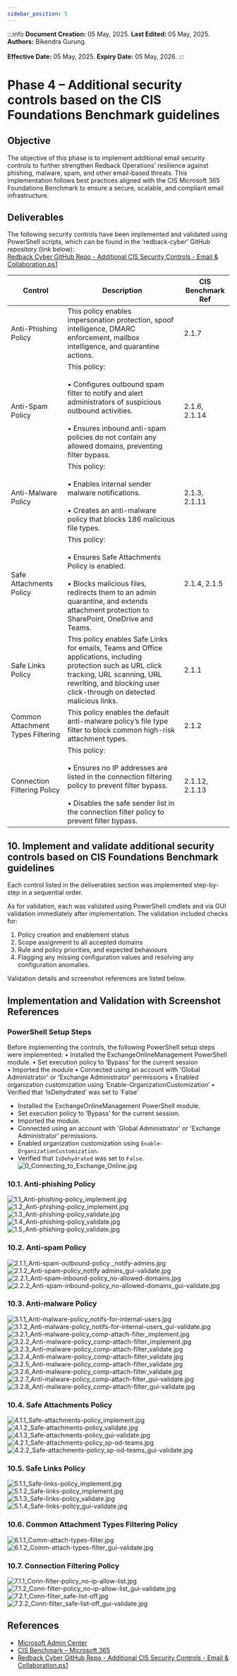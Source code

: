 ```yaml
---
sidebar_position: 5
---
```


:::info
**Document Creation:** 05 May, 2025. **Last Edited:** 05 May, 2025. **Authors:** Bikendra Gurung.
<br></br>**Effective Date:** 05 May, 2025. **Expiry Date:** 05 May, 2026.
:::

# Phase 4 – Additional security controls based on the CIS Foundations Benchmark guidelines

## Objective
The objective of this phase is to implement additional email security controls to further strengthen Redback Operations’ resilience against phishing, malware, spam, and other email-based threats. This implementation follows best practices aligned with the CIS Microsoft 365 Foundations Benchmark to ensure a secure, scalable, and compliant email infrastructure.

## Deliverables
The following security controls have been implemented and validated using PowerShell scripts, which can be found in the ‘redback-cyber’ GitHub repository (link below):  
[Redback Cyber GitHub Repo - Additional CIS Security Controls - Email & Collaboration.ps1](https://github.com/Redback-Operations/redback-cyber/blob/main/T3_2024/Email%20Infrastructure%20%26%20Security/Additional%20CIS%20Security%20Controls%20-%20Email%20%26%20Collaboration.ps1)

| Control | Description | CIS Benchmark Ref |
|---------|-------------|--------------------|
| Anti-Phishing Policy | This policy enables impersonation protection, spoof intelligence, DMARC enforcement, mailbox intelligence, and quarantine actions. | 2.1.7 |
| Anti-Spam Policy | This policy:<br></br>• Configures outbound spam filter to notify and alert administrators of suspicious outbound activities.<br></br>• Ensures inbound anti-spam policies do not contain any allowed domains, preventing filter bypass. | 2.1.6, 2.1.14 |
| Anti-Malware Policy | This policy:<br></br>• Enables internal sender malware notifications.<br></br>• Creates an anti-malware policy that blocks 186 malicious file types. | 2.1.3, 2.1.11 |
| Safe Attachments Policy | This policy:<br></br>• Ensures Safe Attachments Policy is enabled.<br></br>• Blocks malicious files, redirects them to an admin quarantine, and extends attachment protection to SharePoint, OneDrive and Teams. | 2.1.4, 2.1.5 |
| Safe Links Policy | This policy enables Safe Links for emails, Teams and Office applications, including protection such as URL click tracking, URL scanning, URL rewriting, and blocking user click-through on detected malicious links. | 2.1.1 |
| Common Attachment Types Filtering | This policy enables the default anti-malware policy’s file type filter to block common high-risk attachment types. | 2.1.2 |
| Connection Filtering Policy | This policy:<br></br>• Ensures no IP addresses are listed in the connection filtering policy to prevent filter bypass.<br></br>• Disables the safe sender list in the connection filter policy to prevent filter bypass. | 2.1.12, 2.1.13 |

## 10. Implement and validate additional security controls based on CIS Foundations Benchmark guidelines
Each control listed in the deliverables section was implemented step-by-step in a sequential order.

As for validation, each was validated using PowerShell cmdlets and via GUI validation immediately after implementation. The validation included checks for:
1. Policy creation and enablement status  
2. Scope assignment to all accepted domains  
3. Rule and policy priorities, and expected behaviours  
4. Flagging any missing configuration values and resolving any configuration anomalies.

Validation details and screenshot references are listed below.

## Implementation and Validation with Screenshot References

### PowerShell Setup Steps
Before implementing the controls, the following PowerShell setup steps were implemented:
•	Installed the ExchangeOnlineManagement PowerShell module.
•	Set execution policy to ‘Bypass’ for the current session  
•	Imported the module
•	Connected using an account with 'Global Administrator' or 'Exchange Administrator' permissions
•	Enabled organization customization using ‘Enable-OrganizationCustomization’
•	Verified that ‘IsDehydrated’ was set to ‘False’

- Installed the ExchangeOnlineManagement PowerShell module.
- Set execution policy to ‘Bypass’ for the current session.
- Imported the module.
- Connected using an account with 'Global Administrator' or 'Exchange Administrator' permissions.
- Enabled organization customization using `Enable-OrganizationCustomization`.
- Verified that `IsDehydrated` was set to `False`.
![0_Connecting_to_Exchange_Online.jpg](./img-phase4/0_Connecting_to_Exchange_Online.jpg)

### 10.1. Anti-phishing Policy
![1.1_Anti-phishing-policy_implement.jpg](./img-phase4/1.1_Anti-phishing-policy_implement.jpg)
![1.2_Anti-phishing-policy_implement.jpg](./img-phase4/1.2_Anti-phishing-policy_implement.jpg)
![1.3_Anti-phishing-policy_validate.jpg](./img-phase4/1.3_Anti-phishing-policy_validate.jpg)
![1.4_Anti-phishing-policy_validate.jpg](./img-phase4/1.4_Anti-phishing-policy_validate.jpg)
![1.5_Anti-phishing-policy_validate.jpg](./img-phase4/1.5_Anti-phishing-policy_validate.jpg)

### 10.2. Anti-spam Policy
![2.1.1_Anti-spam-outbound-policy _notify-admins.jpg](./img-phase4/2.1.1_Anti-spam-outbound-policy_notify-admins.jpg)
![2.1.2_Anti-spam-policy_notify admins_gui-validate.jpg](./img-phase4/2.1.2_Anti-spam-policy_notify-admins_gui-validate.jpg)
![2.2.1_Anti-spam-inbound-policy_no-allowed-domains.jpg](./img-phase4/2.2.1_Anti-spam-inbound-policy_no-allowed-domains.jpg)
![2.2.2_Anti-spam-inbound-policy_no-allowed-domains_gui-validate.jpg](./img-phase4/2.2.2_Anti-spam-inbound-policy_no-allowed-domains_gui-validate.jpg)

### 10.3. Anti-malware Policy
![3.1.1_Anti-malware-policy_notifs-for-internal-users.jpg](./img-phase4/3.1.1_Anti-malware-policy_notifs-for-internal-users.jpg)
![3.1.2_Anti-malware-policy_notifs-for-internal-users_gui-validate.jpg](./img-phase4/3.1.2_Anti-malware-policy_notifs-for-internal-users_gui-validate.jpg)
![3.2.1_Anti-malware-policy_comp-attach-filter_implement.jpg](./img-phase4/3.2.1_Anti-malware-policy_comp-attach-filter_implement.jpg)
![3.2.2_Anti-malware-policy_comp-attach-filter_implement.jpg](./img-phase4/3.2.2_Anti-malware-policy_comp-attach-filter_implement.jpg)
![3.2.3_Anti-malware-policy_comp-attach-filter_validate.jpg](./img-phase4/3.2.3_Anti-malware-policy_comp-attach-filter_validate.jpg)
![3.2.4_Anti-malware-policy_comp-attach-filter_validate.jpg](./img-phase4/3.2.4_Anti-malware-policy_comp-attach-filter_validate.jpg)
![3.2.5_Anti-malware-policy_comp-attach-filter_validate.jpg](./img-phase4/3.2.5_Anti-malware-policy_comp-attach-filter_validate.jpg)
![3.2.6_Anti-malware-policy_comp-attach-filter_validate.jpg](./img-phase4/3.2.6_Anti-malware-policy_comp-attach-filter_validate.jpg)
![3.2.7_Anti-malware-policy_comp-attach-filter_gui-validate.jpg](./img-phase4/3.2.7_Anti-malware-policy_comp-attach-filter_gui-validate.jpg)
![3.2.8_Anti-malware-policy_comp-attach-filter_gui-validate.jpg](./img-phase4/3.2.8_Anti-malware-policy_comp-attach-filter_gui-validate.jpg)

### 10.4. Safe Attachments Policy
![4.1.1_Safe-attachments-policy_implement.jpg](./img-phase4/4.1.1_Safe-attachments-policy_implement.jpg)
![4.1.2_Safe-attachments-policy_validate.jpg](./img-phase4/4.1.2_Safe-attachments-policy_validate.jpg)
![4.1.3_Safe-attachments-policy_gui-validate.jpg](./img-phase4/4.1.3_Safe-attachments-policy_gui-validate.jpg)
![4.2.1_Safe-attachments-policy_sp-od-teams.jpg](./img-phase4/4.2.1_Safe-attachments-policy_sp-od-teams.jpg)
![4.2.2_Safe-attachments-policy_sp-od-teams_gui-validate.jpg](./img-phase4/4.2.2_Safe-attachments-policy_sp-od-teams_gui-validate.jpg)

### 10.5. Safe Links Policy
![5.1.1_Safe-links-policy_implement.jpg](./img-phase4/5.1.1_Safe-links-policy_implement.jpg)
![5.1.2_Safe-links-policy_implement.jpg](./img-phase4/5.1.2_Safe-links-policy_implement.jpg)
![5.1.3_Safe-links-policy_validate.jpg](./img-phase4/5.1.3_Safe-links-policy_validate.jpg)
![5.1.4_Safe-links-policy_gui-validate.jpg](./img-phase4/5.1.4_Safe-links-policy_gui-validate.jpg)

### 10.6. Common Attachment Types Filtering Policy
![6.1.1_Comm-attach-types-filter.jpg](./img-phase4/6.1.1_Comm-attach-types-filter.jpg)
![6.1.2_Comm-attach-types-filter_gui-validate.jpg](./img-phase4/6.1.2_Comm-attach-types-filter_gui-validate.jpg)

### 10.7. Connection Filtering Policy
![7.1.1_Conn-filter-policy_no-ip-allow-list.jpg](./img-phase4/7.1.1_Conn-filter-policy_no-ip-allow-list.jpg)
![7.1.2_Conn-filter-policy_no-ip-allow-list_gui-validate.jpg](./img-phase4/7.1.2_Conn-filter-policy_no-ip-allow-list_gui-validate.jpg)
![7.2.1_Conn-filter_safe-list-off.jpg](./img-phase4/7.2.1_Conn-filter_safe-list-off.jpg)
![7.2.2_Conn-filter_safe-list-off_gui-validate.jpg](./img-phase4/7.2.2_Conn-filter_safe-list-off_gui-validate.jpg)

## References
- [Microsoft Admin Center](https://admin.microsoft.com/)
- [CIS Benchmark – Microsoft 365](https://www.cisecurity.org/benchmark/microsoft_365)
- [Redback Cyber GitHub Repo - Additional CIS Security Controls - Email & Collaboration.ps1](https://github.com/Redback-Operations/redback-cyber/blob/main/T3_2024/Email%20Infrastructure%20%26%20Security/Additional%20CIS%20Security%20Controls%20-%20Email%20%26%20Collaboration.ps1)
